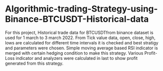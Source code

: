 # Algorithmic-trading-Strategy-using-Binance-BTCUSDT-Historical-data

For this project, Historical trade data for BTCUSDTfrom binance dataset is used for 1 march to 3 march 2022. From Tick value data, open, close, high, lows are calculated for different time intervals it is checked and best stratigy and parameters were chosen. Simple moving average based RSI indicator is merged with certain hedging condition to make this strategy. Various Profit-Loss indicator and analyzers were calculated in last to show profit generated from this strategy.
